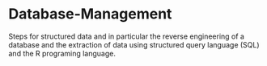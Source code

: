 # Database-Management
Steps for structured data and in particular the reverse engineering of a database and the extraction of data using structured query language (SQL) and the R programing language.
